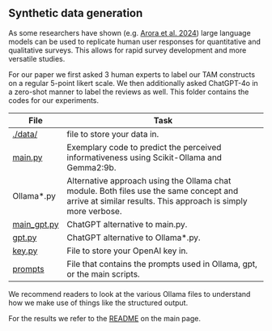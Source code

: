 ## Synthetic data generation
As some researchers have shown (e.g. [Arora et al. 2024](https://journals.sagepub.com/doi/abs/10.1177/00222429241276529)) large language models can be used to replicate human user responses for quantitative and qualitative surveys. This allows for rapid survey development and more versatile studies.

For our paper we first asked 3 human experts to label our TAM constructs on a regular 5-point likert scale.
We then additionally asked ChatGPT-4o in a zero-shot manner to label the reviews as well.
This folder contains the codes for our experiments.

|File|Task|
|------|-|
|[./data/](./data/)| file to store your data in.
|[main.py](./main.py)| Exemplary code to predict the perceived informativeness using Scikit-Ollama and Gemma2:9b.
|Ollama*.py| Alternative approach using the Ollama chat module. Both files use the same concept and arrive at similar results. This approach is simply more verbose.
|[main_gpt.py](./main_gpt.py)| ChatGPT alternative to main.py.
|[gpt.py](./gpt.py)| ChatGPT alternative to Ollama*.py.
|[key.py](./key.py)| File to store your OpenAI key in.
|[prompts](./prompts.py)| File that contains the prompts used in Ollama, gpt, or the main scripts.

We recommend readers to look at the various Ollama files to understand how we make use of things like the structured output.

For the results we refer to the [README](../README.md) on the main page.